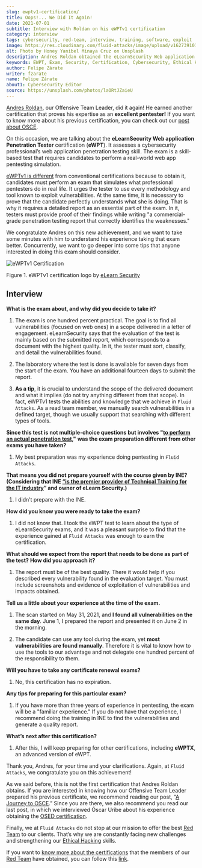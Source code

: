 ```yaml
---
slug: ewptv1-certification/
title: Oops!... We Did It Again!
date: 2021-07-01
subtitle: Interview with Roldan on his eWPTv1 certification
category: interview
tags: cybersecurity, red-team, interview, training, software, exploit
image: https://res.cloudinary.com/fluid-attacks/image/upload/v1627391011/blog/ewptv1-certification/cover-ewptv1-certification_huw2bl.webp
alt: Photo by Honey Yanibel Minaya Cruz on Unsplash
description: Andres Roldan obtained the eLearnSecurity Web application Penetration Tester (eWPTv1) certification. Here we talk to him about this achievement.
keywords: EWPT, Exam, Security, Certification, Cybersecurity, Ethical Hacking, Report, Pentesting
author: Felipe Zárate
writer: fzarate
name: Felipe Zárate
about1: Cybersecurity Editor
source: https://unsplash.com/photos/laORtJZaieU
---
```


[Andres Roldan](../authors/andres-roldan), our Offensive Team Leader,
did it again\! He earned another certification that proves his expertise
as an **excellent pentester\!** If you want to know more about his
previous certification, you can check out our [post about
OSCE](../recent-osce/).

On this occasion, we are talking about the **eLearnSecurity Web
application Penetration Tester** certification (**eWPT**). It assesses a
cybersecurity professional’s web application penetration testing skill.
The exam is a skill-based test that requires candidates to perform a
real-world web app pentesting simulation.

[eWPTv1 is
different](https://elearnsecurity.com/product/ewpt-certification/) from
conventional certifications because to obtain it, candidates must
perform an exam that simulates what professional pentesters do in real
life. It urges the tester to use every methodology and tool known to
exploit vulnerabilities. At the same time, it is necessary to prove that
the candidate perfectly understands what she is doing. That is why it
requires a detailed report as an essential part of the exam. In it,
testers must provide proof of their findings while writing "a
commercial-grade penetration testing report that correctly identifies
the weaknesses."

We congratulate Andres on this new achievement, and we want to take some
minutes with him to understand his experience taking that exam better.
Concurrently, we want to go deeper into some tips that anyone interested
in doing this exam should consider.

<div class="imgblock">

![eWPTv1 Certification](https://res.cloudinary.com/fluid-attacks/image/upload/v1625143338/blog/ewptv1-certification/eWPTv1-certification_w3lxyf.webp)

<div class="title">

Figure 1. eWPTv1 certification logo by [eLearn
Security](https://elearnsecurity.com/)

</div>

</div>

## Interview

<div class="blog-questions">

**What is the exam about, and why did you decide to take it?**

1. The exam is one hundred percent practical. The goal is to find all
    vulnerabilities (focused on web ones) in a scope delivered in a
    letter of engagement. eLearnSecurity says that the evaluation of the
    test is mainly based on the submitted report, which corresponds to a
    document with the highest quality. In it, the tester must sort,
    classify, and detail the vulnerabilities found.

2. The laboratory where the test is done is available for seven days
    from the start of the exam. You have an additional fourteen days to
    submit the report.

3. **As a tip**, it is crucial to understand the scope of the delivered
    document and what it implies (do not try anything different from
    that scope). In fact, eWPTv1 tests the abilities and knowledge that
    we achieve in `Fluid Attacks`. As a read team member, we manually
    search vulnerabilities in a defined target, though we usually
    support that searching with different types of tools.

**Since this test is not multiple-choice questions but involves "[to
perform an actual penetration test](https://cutt.ly/dmfsphm),"** **was
the exam preparation different from other exams you have taken?**

1. My best preparation was my experience doing pentesting in `Fluid
    Attacks`.

**That means you did not prepare yourself with the course given by
INE?** **(Considering that INE [“is the premier provider of Technical
Training for the IT industry](https://ine.com/pages/about-us)” and owner
of eLearn Security.)**

1. I didn’t prepare with the INE.

**How did you know you were ready to take the exam?**

1. I did not know that. I took the eWPT test to learn about the type of
    eLearnSecurity exams, and it was a pleasant surprise to find that
    the experience gained at `Fluid Attacks` was enough to earn the
    certification.

**What should we expect from the report that needs to be done as part of
the test?**
**How did you approach it?**

1. The report must be of the best quality. There it would help if you
    described every vulnerability found in the evaluation target. You
    must include screenshots and evidence of exploitation of
    vulnerabilities and impacts obtained.

**Tell us a little about your experience at the time of the exam.**

1. The scan started on May 31, 2021, and **I found all vulnerabilities
    on the same day**. June 1, I prepared the report and presented it on
    June 2 in the morning.

2. The candidate can use any tool during the exam, yet **most
    vulnerabilities are found manually**. Therefore it is vital to know
    how to use the tools to our advantage and not delegate one hundred
    percent of the responsibility to them.

**Will you have to take any certificate renewal exams?**

1. No, this certification has no expiration.

**Any tips for preparing for this particular exam?**

1. If you have more than three years of experience in pentesting, the
    exam will be a "familiar experience." If you do not have that
    experience, I recommend doing the training in INE to find the
    vulnerabilities and generate a quality report.

**What’s next after this certification?**

1. After this, I will keep preparing for other certifications,
    including **eWPTX**, an advanced version of eWPT.

</div>

Thank you, Andres, for your time and your clarifications. Again, at
`Fluid Attacks`, we congratulate you on this achievement\!

As we said before, this is not the first certification that Andres
Roldan obtains. If you are interested in knowing how our Offensive Team
Leader prepared his previous certificate, we recommend reading our post,
“[A Journey to OSCE](../osce-journey/).” Since you are there, we also
recommend you read our last post, in which we interviewed Óscar Uribe
about his experience obtaining the [OSED certification](../).

Finally, we at `Fluid Attacks` do not stop at our mission to offer the
best [Red Team](../../solutions/red-teaming/) to our clients. That’s why
we are constantly facing new challenges and strengthening our [Ethical
Hacking](../../solutions/ethical-hacking/) skills.

If you want to [know more about the
certifications](../certificates-comparison-i/) that the members of our
[Red Team](../../solutions/red-teaming/) have obtained, you can follow
this [link](../../about-us/certifications/).
